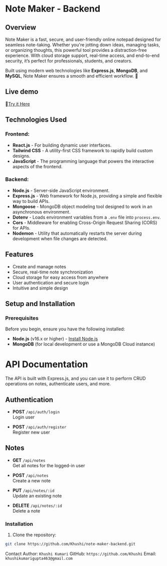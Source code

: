
# Note Maker - Backend

## Overview
Note Maker is a fast, secure, and user-friendly online notepad designed for seamless note-taking. Whether you're jotting down ideas, managing tasks, or organizing thoughts, this powerful tool provides a distraction-free experience. With cloud storage support, real-time access, and end-to-end security, it’s perfect for professionals, students, and creators.

Built using modern web technologies like **Express.js**, **MongoDB**, and **MySQL**, Note Maker ensures a smooth and efficient workflow. 🚀
## Live demo
🔗[Try it Here](https://note-maker-khushicode.netlify.app/auth/login)
## Technologies Used

### Frontend:
- **React.js** - For building dynamic user interfaces.
- **Tailwind CSS** - A utility-first CSS framework to rapidly build custom designs.
- **JavaScript** - The programming language that powers the interactive aspects of the frontend.

### Backend:
- **Node.js** - Server-side JavaScript environment.
- **Express.js** - Web framework for Node.js, providing a simple and flexible way to build APIs.
- **Mongoose** - MongoDB object modeling tool designed to work in an asynchronous environment.
- **Dotenv** - Loads environment variables from a `.env` file into `process.env`.
- **Cors** - Middleware for enabling Cross-Origin Request Sharing (CORS) for APIs.
- **Nodemon** - Utility that automatically restarts the server during development when file changes are detected.

## Features
- Create and manage notes
- Secure, real-time note synchronization
- Cloud storage for easy access from anywhere
- User authentication and secure login
- Intuitive and simple design

## Setup and Installation

### Prerequisites
Before you begin, ensure you have the following installed:
- **Node.js** (v16.x or higher) - [Install Node.js](https://nodejs.org/)
- **MongoDB** (for local development or use a MongoDB Cloud instance)
# API Documentation

The API is built with Express.js, and you can use it to perform CRUD operations on notes, authenticate users, and more.

## Authentication

- **POST** `/api/auth/login`  
  Login user

- **POST** `/api/auth/register`  
  Register new user

## Notes

- **GET** `/api/notes`  
  Get all notes for the logged-in user

- **POST** `/api/notes`  
  Create a new note

- **PUT** `/api/notes/:id`  
  Update an existing note

- **DELETE** `/api/notes/:id`  
  Delete a note

### Installation
1. Clone the repository:

```bash
git clone https://github.com/Khushi/note-maker-backend.git
```

Contact
Author: ```Khushi Kumari```
GitHub: ```https://github.com/Khushi```
Email: ```khushikumarigupta463@gmail.com```
